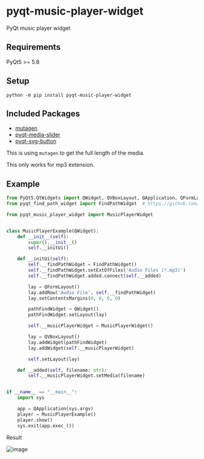 # pyqt-music-player-widget
PyQt music player widget

## Requirements
PyQt5 >= 5.8

## Setup
`python -m pip install pyqt-music-player-widget`

## Included Packages
* <a href="https://mutagen.readthedocs.io/en/latest/index.html">mutagen</a>
* <a href="https://github.com/yjg30737/pyqt-media-slider.git">pyqt-media-slider</a>
* <a href="https://github.com/yjg30737/pyqt-svg-button.git">pyqt-svg-button</a>

This is using `mutagen` to get the full length of the media.

This only works for mp3 extension.

## Example
```python
from PyQt5.QtWidgets import QWidget, QVBoxLayout, QApplication, QFormLayout
from pyqt_find_path_widget import FindPathWidget  # https://github.com/yjg30737/pyqt-find-path-widget.git

from pyqt_music_player_widget import MusicPlayerWidget


class MusicPlayerExample(QWidget):
    def __init__(self):
        super().__init__()
        self.__initUi()

    def __initUi(self):
        self.__findPathWidget = FindPathWidget()
        self.__findPathWidget.setExtOfFiles('Audio Files (*.mp3)')
        self.__findPathWidget.added.connect(self.__added)

        lay = QFormLayout()
        lay.addRow('Audio File', self.__findPathWidget)
        lay.setContentsMargins(0, 0, 0, 0)

        pathFindWidget = QWidget()
        pathFindWidget.setLayout(lay)

        self.__musicPlayerWidget = MusicPlayerWidget()

        lay = QVBoxLayout()
        lay.addWidget(pathFindWidget)
        lay.addWidget(self.__musicPlayerWidget)

        self.setLayout(lay)

    def __added(self, filename: str):
        self.__musicPlayerWidget.setMedia(filename)


if __name__ == "__main__":
    import sys

    app = QApplication(sys.argv)
    player = MusicPlayerExample()
    player.show()
    sys.exit(app.exec_())
```

Result

![image](https://user-images.githubusercontent.com/55078043/180103955-9e2012ce-33dc-4eca-9d28-446b1119404e.png)

